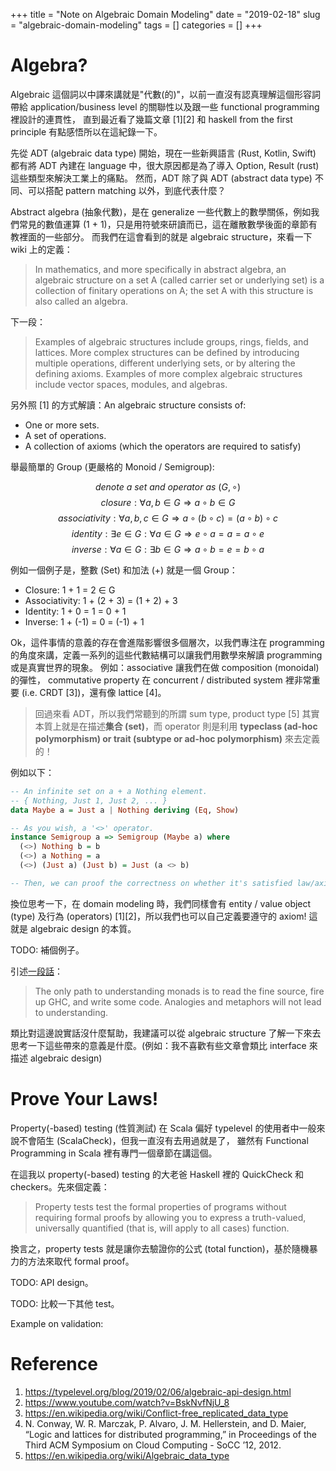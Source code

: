 +++
title = "Note on Algebraic Domain Modeling"
date = "2019-02-18"
slug = "algebraic-domain-modeling" 
tags = []
categories = []
+++

<script type="text/javascript" async
  src="https://cdnjs.cloudflare.com/ajax/libs/mathjax/2.7.5/latest.js?config=TeX-MML-AM_CHTML">
</script>

# Algebra?

Algebraic 這個詞以中譯來講就是"代數(的)"，以前一直沒有認真理解這個形容詞帶給 application/business level 的關聯性以及跟一些 functional programming 裡設計的連貫性，
直到最近看了幾篇文章 [1][2] 和 haskell from the first principle 有點感悟所以在這紀錄一下。

先從 ADT (algebraic data type) 開始，現在一些新興語言 (Rust, Kotlin, Swift) 都有將 ADT 內建在 language 中，很大原因都是為了導入 Option, Result (rust) 這些類型來解決工業上的痛點。
然而，ADT 除了與 ADT (abstract data type) 不同、可以搭配 pattern matching 以外，到底代表什麼？

Abstract algebra (抽象代數)，是在 generalize 一些代數上的數學關係，例如我們常見的數值運算 (1 + 1)，只是用符號來研讀而已，這在離散數學後面的章節有教裡面的一些部分。
而我們在這會看到的就是 algebraic structure，來看一下 wiki 上的定義：

> In mathematics, and more specifically in abstract algebra, an algebraic structure on a set A (called carrier set or underlying set) is a collection of finitary operations on A; the set A with this structure is also called an algebra.

下一段：

> Examples of algebraic structures include groups, rings, fields, and lattices. More complex structures can be defined by introducing multiple operations, different underlying sets, or by altering the defining axioms. Examples of more complex algebraic structures include vector spaces, modules, and algebras.

另外照 [1] 的方式解讀：An algebraic structure consists of:

* One or more sets.
* A set of operations.
* A collection of axioms (which the operators are required to satisfy)

舉最簡單的 Group (更嚴格的 Monoid / Semigroup):

$$ denote \ a \ set \ and \ operator \ as \ (G, \circ)$$
$$ closure : \forall a, b \in G \Rightarrow a \circ b \in G$$
$$ associativity : \forall a, b, c\in G \Rightarrow a \circ (b \circ c) = (a \circ b) \circ c $$
$$ identity: \exists e \in G : \forall a \in G \Rightarrow e \circ a = a = a \circ e $$
$$ inverse: \forall a \in G : \exists b \in G \Rightarrow a \circ b = e = b \circ a $$

例如一個例子是，整數 (Set) 和加法 (+) 就是一個 Group：

* Closure: 1 + 1 = 2 ∈ G
* Associativity: 1 + (2 + 3) = (1 + 2) + 3
* Identity: 1 + 0 = 1 = 0 + 1
* Inverse: 1 + (-1) = 0 = (-1) + 1

Ok，這件事情的意義的存在會進階影響很多個層次，以我們專注在 programming 的角度來講，定義一系列的這些代數結構可以讓我們用數學來解讀 programming 或是真實世界的現象。
例如：associative 讓我們在做 composition (monoidal) 的彈性，
commutative property 在 concurrent / distributed system 裡非常重要 (i.e. CRDT [3])，還有像 lattice [4]。

> 回過來看 ADT，所以我們常聽到的所謂 sum type, product type [5] 其實本質上就是在描述**集合 (set)**，而 operator 則是利用 **typeclass (ad-hoc polymorphism) or trait (subtype or ad-hoc polymorphism)** 來去定義的！

例如以下：

```haskell
-- An infinite set on a + a Nothing element.
-- { Nothing, Just 1, Just 2, ... }
data Maybe a = Just a | Nothing deriving (Eq, Show)

-- As you wish, a '<>' operator.
instance Semigroup a => Semigroup (Maybe a) where
  (<>) Nothing b = b
  (<>) a Nothing = a
  (<>) (Just a) (Just b) = Just (a <> b)

-- Then, we can proof the correctness on whether it's satisfied law/axiom.
```

換位思考一下，在 domain modeling 時，我們同樣會有 entity / value object (type) 及行為 (operators) [1][2]，所以我們也可以自己定義要遵守的 axiom!
這就是 algebraic design 的本質。

TODO: 補個例子。

引述[一段話](http://dev.stephendiehl.com/hask/#eightfold-path-to-monad-satori)：

> The only path to understanding monads is to read the fine source, fire up GHC, and write some code. Analogies and metaphors will not lead to understanding.

類比對這邊說實話沒什麼幫助，我建議可以從 algebraic structure 了解一下來去思考一下這些帶來的意義是什麼。(例如：我不喜歡有些文章會類比 interface 來描述 algebraic design)

# Prove Your Laws!

Property(-based) testing (性質測試) 在 Scala 偏好 typelevel 的使用者中一般來說不會陌生 (ScalaCheck)，但我一直沒有去用過就是了，
雖然有 Functional Programming in Scala 裡有專門一個章節在講這個。

在這我以 property(-based) testing 的大老爸 Haskell 裡的 QuickCheck 和 checkers。先來個定義：

> Property tests test the formal properties of programs without requiring formal proofs by 
allowing you to express a truth-valued, universally quantified (that is, will apply to all cases) function.

換言之，property tests 就是讓你去驗證你的公式 (total function)，基於隨機暴力的方法來取代 formal proof。

TODO: API design。

TODO: 比較一下其他 test。

Example on validation:

<script src="https://gist.github.com/tz70s/ec22142cff52ec510e3a19abb9b17058.js"></script>

# Reference

1. https://typelevel.org/blog/2019/02/06/algebraic-api-design.html
2. https://www.youtube.com/watch?v=BskNvfNjU_8
3. https://en.wikipedia.org/wiki/Conflict-free_replicated_data_type
4. N. Conway, W. R. Marczak, P. Alvaro, J. M. Hellerstein, and D. Maier, “Logic and lattices for distributed programming,” in Proceedings of the Third ACM Symposium on Cloud Computing - SoCC ’12, 2012.
5. https://en.wikipedia.org/wiki/Algebraic_data_type 